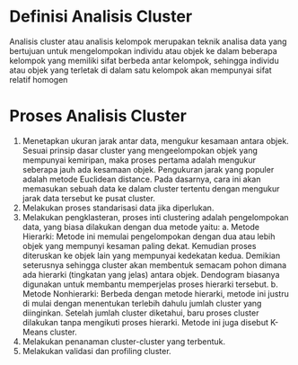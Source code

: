 # Definisi Analisis Cluster
  Analisis cluster atau analisis kelompok merupakan teknik analisa data yang bertujuan untuk mengelompokan individu atau objek ke dalam beberapa kelompok yang memiliki sifat berbeda antar kelompok, sehingga individu atau objek yang terletak di dalam satu kelompok akan mempunyai sifat relatif homogen

# Proses Analisis Cluster 
  1. Menetapkan ukuran jarak antar data, mengukur kesamaan antara objek. Sesuai prinsip dasar cluster yang mengeelompokan objek yang mempunyai kemiripan, maka proses pertama adalah mengukur seberapa jauh ada kesamaan objek. Pengukuran jarak yang populer adalah metode Euclidean distance. Pada dasarnya, cara ini akan memasukan sebuah data ke dalam cluster tertentu dengan mengukur jarak data tersebut ke pusat cluster. 
  2. Melakukan proses standarisasi data jika diperlukan. 
  3. Melakukan pengklasteran, proses inti clustering adalah pengelompokan data, yang biasa dilakukan dengan dua metode yaitu: 
      a.	Metode Hierarki: Metode ini memulai pengelompokan dengan dua atau lebih objek yang mempunyi kesaman paling dekat. Kemudian proses diteruskan ke objek lain yang mempunyai kedekatan kedua. Demikian seterusnya sehingga cluster akan membentuk semacam pohon dimana ada hierarki (tingkatan yang jelas) antara objek. Dendogram biasanya digunakan untuk membantu memperjelas proses hierarki tersebut.
      b.	Metode Nonhierarki: Berbeda dengan metode hierarki, metode ini justru di mulai dengan menentukan terlebih dahulu jumlah cluster yang diinginkan. Setelah jumlah cluster diketahui, baru proses cluster dilakukan tanpa mengikuti proses hierarki. Metode ini juga disebut K-Means cluster. 
  4. Melakukan penanaman cluster-cluster yang terbentuk. 
  5. Melakukan validasi dan profiling cluster. 
